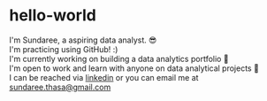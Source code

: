 # hello-world
I'm Sundaree, a aspiring data analyst. 😎 <br />
I'm practicing using GitHub! :) <br />
I'm currently working on building a data analytics portfolio 🎯 <br />
I'm open to work and learn with anyone on data analytical projects 🤝 <br />
I can be reached via [linkedin](www.linkedin.com/in/sundaree) or you can email me at sundaree.thasa@gmail.com <br />

